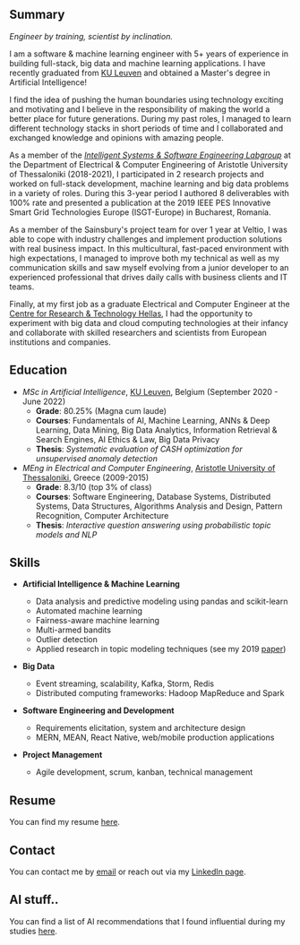 ## Summary

*Engineer by training, scientist by inclination.*

I am a software & machine learning engineer with 5+ years of experience in building full-stack, big data and machine learning applications. I have recently graduated from [KU Leuven](https://www.kuleuven.be/english/) and obtained a Master's degree in Artificial Intelligence! 

I find the idea of pushing the human boundaries using technology exciting and motivating and I believe in the responsibility of making the world a better place for future generations. During my past roles, I managed to learn different technology stacks in short periods of time and I collaborated and exchanged knowledge and opinions with amazing people. 

As a member of the [*Intelligent Systems & Software Engineering Labgroup*](https://issel.ee.auth.gr/) at the Department of Electrical & Computer Engineering of Aristotle University of Thessaloniki (2018-2021), I participated in 2 research projects and worked on full-stack development, machine learning and big data problems in a variety of roles. During this 3-year period I authored 8 deliverables with 100% rate and presented a publication at the 2019 IEEE PES Innovative Smart Grid Technologies Europe (ISGT-Europe) in Bucharest, Romania.

As a member of the Sainsbury's project team for over 1 year at Veltio, I was able to cope with industry challenges and implement production solutions with real business impact. In this multicultural, fast-paced environment with high expectations, I managed to improve both my technical as well as my communication skills and saw myself evolving from a junior developer to an experienced professional that drives daily calls with business clients and IT teams.

Finally, at my first job as a graduate Electrical and Computer Engineer at the [Centre for Research & Technology Hellas](https://www.certh.gr/root.en.aspx), I had the opportunity to experiment with big data and cloud computing technologies at their infancy and collaborate with skilled researchers and scientists from European institutions and companies.


## Education
* *MSc in Artificial Intelligence*, [KU Leuven](https://www.kuleuven.be/english/), Belgium (September 2020 - June 2022)
  * **Grade**: 80.25% (Magna cum laude) 
  * **Courses**: Fundamentals of AI, Machine Learning, ANNs & Deep Learning, Data Mining, Big Data Analytics, Information Retrieval & Search Engines, AI Ethics & Law, Big Data Privacy
  * **Thesis**: *Systematic evaluation of CASH optimization for unsupervised anomaly detection*
* *MEng in Electrical and Computer Engineering*, [Aristotle University of Thessaloniki](https://www.auth.gr/en/), Greece (2009-2015)
  * **Grade**: 8.3/10 (top 3% of class)  
  * **Courses**: Software Engineering, Database Systems, Distributed Systems, Data Structures, Algorithms Analysis and Design, Pattern Recognition, Computer Architecture
  * **Thesis**: *Interactive question answering using probabilistic topic models and NLP*
## Skills
  * **Artificial Intelligence & Machine Learning**
    * Data analysis and predictive modeling using pandas and scikit-learn
    * Automated machine learning
    * Fairness-aware machine learning
    * Multi-armed bandits
    * Outlier detection
    * Applied research in topic modeling techniques (see my 2019 [paper](https://ieeexplore.ieee.org/document/8905611))
  * **Big Data**
    * Event streaming, scalability, Kafka, Storm, Redis
    * Distributed computing frameworks: Hadoop MapReduce and Spark

  * **Software Engineering and Development**
    * Requirements elicitation, system and architecture design 
    * MERN, MEAN, React Native, web/mobile production applications

* **Project Management**
    * Agile development, scrum, kanban, technical management

## Resume
You can find my resume [here](https://www.dropbox.com/s/p3ye0bcd1eie44t/resume.pdf?dl=0).

## Contact
You can contact me by [email](mailto:johneegr@gmail.com) or reach out via my [LinkedIn page](https://www.linkedin.com/in/ioannis-antoniadis/).

## AI stuff..
You can find a list of AI recommendations that I found influential during my studies [here](https://github.com/johnantonn/ai-reads).

<!--
**johnantonn/johnantonn** is a ✨ _special_ ✨ repository because its `README.md` (this file) appears on your GitHub profile.

Here are some ideas to get you started:

- 🔭 I’m currently working on ...
- 🌱 I’m currently learning ...
- 👯 I’m looking to collaborate on ...
- 🤔 I’m looking for help with ...
- 💬 Ask me about ...
- 📫 How to reach me: ...
- 😄 Pronouns: ...
- ⚡ Fun fact: ...
-->
